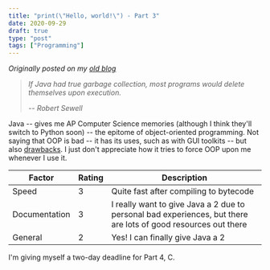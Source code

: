 ```yaml
---
title: "print(\"Hello, world!\") - Part 3"
date: 2020-09-29
draft: true
type: "post"
tags: ["Programming"]
---
```



*Originally posted on my [old blog](https://git.exozy.me/a/blog/src/branch/main/_posts/2020-09-29-print-hello-world-part-3.md)*


> *If Java had true garbage collection, most programs would delete themselves upon execution.*
>
> *-- Robert Sewell*


Java -- gives me AP Computer Science memories (although I think they'll switch to Python soon) -- the epitome of object-oriented programming. Not saying that OOP is bad -- it has its uses, such as with GUI toolkits -- but also [drawbacks](https://www.quora.com/Why-did-Dijkstra-say-that-%E2%80%9CObject-oriented-programming-is-an-exceptionally-bad-idea-which-could-only-have-originated-in-California-%E2%80%9D?share=1). I just don't appreciate how it tries to force OOP upon me whenever I use it.

<script src="https://emgithub.com/embed.js?target=https%3A%2F%2Fgithub.com%2FTa180m%2Fprint-Hello-World-%2Fblob%2Fmaster%2Ftest.java&style=hybrid&showBorder=on&showLineNumbers=on&showFileMeta=on"></script>

| Factor | Rating | Description |
| --- | --- | --- |
| Speed | 3 | Quite fast after compiling to bytecode |
| Documentation | 3 | I really want to give Java a 2 due to personal bad experiences, but there are lots of good resources out there |
| General | 2 | Yes! I can finally give Java a 2 |


I'm giving myself a two-day deadline for Part 4, C.
